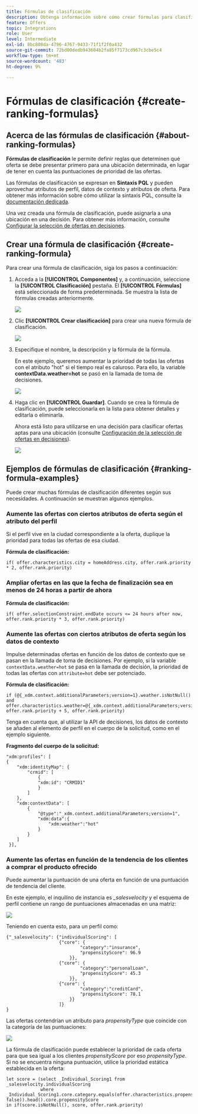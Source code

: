 ```yaml
---
title: Fórmulas de clasificación
description: Obtenga información sobre cómo crear fórmulas para clasificar ofertas
feature: Offers
topic: Integrations
role: User
level: Intermediate
exl-id: 8bc808da-4796-4767-9433-71f1f2f0a432
source-git-commit: 72bd00dedb943604b2fa85f7173cd967c3cbe5c4
workflow-type: tm+mt
source-wordcount: '483'
ht-degree: 9%

---
```


# Fórmulas de clasificación {#create-ranking-formulas}

## Acerca de las fórmulas de clasificación {#about-ranking-formulas}

**Fórmulas de clasificación** le permite definir reglas que determinen qué oferta se debe presentar primero para una ubicación determinada, en lugar de tener en cuenta las puntuaciones de prioridad de las ofertas.

Las fórmulas de clasificación se expresan en **Sintaxis PQL** y pueden aprovechar atributos de perfil, datos de contexto y atributos de oferta. Para obtener más información sobre cómo utilizar la sintaxis PQL, consulte la [documentación dedicada](https://experienceleague.adobe.com/docs/experience-platform/segmentation/pql/overview.html).

Una vez creada una fórmula de clasificación, puede asignarla a una ubicación en una decisión. Para obtener más información, consulte [Configurar la selección de ofertas en decisiones](../offer-activities/configure-offer-selection.md).

## Crear una fórmula de clasificación {#create-ranking-formula}

Para crear una fórmula de clasificación, siga los pasos a continuación:

1. Acceda a la **[!UICONTROL Componentes]** y, a continuación, seleccione la **[!UICONTROL Clasificación]** pestaña. El **[!UICONTROL Fórmulas]** está seleccionada de forma predeterminada. Se muestra la lista de fórmulas creadas anteriormente.

   ![](../assets/rankings-list.png)

1. Clic **[!UICONTROL Crear clasificación]** para crear una nueva fórmula de clasificación.

   ![](../assets/ranking-create-formula.png)

1. Especifique el nombre, la descripción y la fórmula de la fórmula.

   En este ejemplo, queremos aumentar la prioridad de todas las ofertas con el atributo &quot;hot&quot; si el tiempo real es caluroso. Para ello, la variable **contextData.weather=hot** se pasó en la llamada de toma de decisiones.

   ![](../assets/ranking-syntax.png)

1. Haga clic en **[!UICONTROL Guardar]**. Cuando se crea la fórmula de clasificación, puede seleccionarla en la lista para obtener detalles y editarla o eliminarla.

   Ahora está listo para utilizarse en una decisión para clasificar ofertas aptas para una ubicación (consulte [Configuración de la selección de ofertas en decisiones](../offer-activities/configure-offer-selection.md)).

   ![](../assets/ranking-formula-created.png)

## Ejemplos de fórmulas de clasificación {#ranking-formula-examples}

Puede crear muchas fórmulas de clasificación diferentes según sus necesidades. A continuación se muestran algunos ejemplos.

<!--
Boost by offer ID

Boost the priority of an offer with the offer ID *xcore:personalized-offer:13d213cd4cb328ec* by 5.

**Ranking formula:**

```
if( offer._id = "xcore:personalized-offer:13d213cd4cb328ec", offer.rank.priority + 5, offer.rank.priority)
```

Change the offer priority based on a certain profile attribute

Set the offer priority to 30 for offer *xcore:personalized-offer:13d213cd4cb328ec* if the user lives in the city of Bondi.

**Ranking formula:**

```
if( offer._id = "xcore:personalized-offer:13d213cd4cb328ec" and homeAddress.city.equals("Bondi", false), 30, offer.rank.priority)
```

Boost multiple offers by offer ID based on the presence of a profile's audience membership

Boost the priority of offers based on whether the user is a member of a priority audience, which is configured as an attribute in the offer.

**Ranking formula:**

```
if( segmentMembership.get("ups").get(offer.characteristics.prioritySegmentId).status in (["realized","existing"]), offer.rank.priority + 10, offer.rank.priority)
```
-->

### Aumente las ofertas con ciertos atributos de oferta según el atributo del perfil

Si el perfil vive en la ciudad correspondiente a la oferta, duplique la prioridad para todas las ofertas de esa ciudad.

**Fórmula de clasificación:**

```
if( offer.characteristics.city = homeAddress.city, offer.rank.priority * 2, offer.rank.priority)
```

### Ampliar ofertas en las que la fecha de finalización sea en menos de 24 horas a partir de ahora

**Fórmula de clasificación:**

```
if( offer.selectionConstraint.endDate occurs <= 24 hours after now, offer.rank.priority * 3, offer.rank.priority)
```

### Aumente las ofertas con ciertos atributos de oferta según los datos de contexto

Impulse determinadas ofertas en función de los datos de contexto que se pasan en la llamada de toma de decisiones. Por ejemplo, si la variable `contextData.weather=hot` se pasa en la llamada de decisión, la prioridad de todas las ofertas con `attribute=hot` debe ser potenciado.

**Fórmula de clasificación:**

```
if (@{_xdm.context.additionalParameters;version=1}.weather.isNotNull()
and offer.characteristics.weather=@{_xdm.context.additionalParameters;version=1}.weather, offer.rank.priority + 5, offer.rank.priority)
```

Tenga en cuenta que, al utilizar la API de decisiones, los datos de contexto se añaden al elemento de perfil en el cuerpo de la solicitud, como en el ejemplo siguiente.

**Fragmento del cuerpo de la solicitud:**

```
"xdm:profiles": [
{
    "xdm:identityMap": {
        "crmid": [
            {
            "xdm:id": "CRMID1"
            }
        ]
    },
    "xdm:contextData": [
        {
            "@type":"_xdm.context.additionalParameters;version=1",
            "xdm:data":{
                "xdm:weather":"hot"
            }
        }
    ]
 }],
```

### Aumente las ofertas en función de la tendencia de los clientes a comprar el producto ofrecido

Puede aumentar la puntuación de una oferta en función de una puntuación de tendencia del cliente.

En este ejemplo, el inquilino de instancia es *_salesvelocity* y el esquema de perfil contiene un rango de puntuaciones almacenadas en una matriz:

![](../assets/ranking-example-schema.png)

Teniendo en cuenta esto, para un perfil como:

```
{"_salesvelocity": {"individualScoring": [
                    {"core": {
                            "category":"insurance",
                            "propensityScore": 96.9
                        }},
                    {"core": {
                            "category":"personalLoan",
                            "propensityScore": 45.3
                        }},
                    {"core": {
                            "category":"creditCard",
                            "propensityScore": 78.1
                        }}
                    ]}
}
```

Las ofertas contendrían un atributo para *propensityType* que coincide con la categoría de las puntuaciones:

![](../assets/ranking-example-propensityType.png)

La fórmula de clasificación puede establecer la prioridad de cada oferta para que sea igual a los clientes *propensityScore* por eso *propensityType*. Si no se encuentra ninguna puntuación, utilice la prioridad estática establecida en la oferta:

```
let score = (select _Individual_Scoring1 from _salesvelocity.individualScoring
             where _Individual_Scoring1.core.category.equals(offer.characteristics.propensityType, false)).head().core.propensityScore
in if(score.isNotNull(), score, offer.rank.priority)
```
